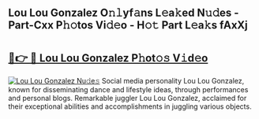 ## Lou Lou Gonzalez O𝚗𝚕yf𝚊ns L𝚎a𝚔ed N𝚞𝚍es - Part-Cxx P𝚑𝚘tos Vi𝚍𝚎o - H𝚘𝚝 Part L𝚎a𝚔s fAxXj

# <h2><a href="http://kf1cnl.oniu.top/?m=Lou+Lou+Gonzalez">🔗👉 🔴 Lou Lou Gonzalez P𝚑ot𝚘𝚜 V𝚒d𝚎o</a></h2>

[![Lou Lou Gonzalez Nu𝚍e𝚜](https://i.imgur.com/0qMVB7G.gif)](http://kf1cnl.oniu.top/?m=Lou+Lou+Gonzalez)
Social media personality Lou Lou Gonzalez, known for disseminating dance and lifestyle ideas, through performances and personal blogs. Remarkable juggler Lou Lou Gonzalez, acclaimed for their exceptional abilities and accomplishments in juggling various objects.  
